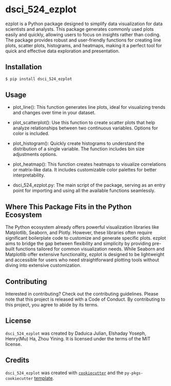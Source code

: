 # dsci_524_ezplot

ezplot is a Python package designed to simplify data visualization for data scientists and analysts. This package generates commonly used plots easily and quickly, allowing users to focus on insights rather than coding. The package provides robust and user-friendly functions for creating line plots, scatter plots, histograms, and heatmaps, making it a perfect tool for quick and effective data exploration and presentation.

## Installation

```bash
$ pip install dsci_524_ezplot
```

## Usage

- plot_line(): This function generates line plots, ideal for visualizing trends and changes over time in your dataset.

- plot_scatterplot(): Use this function to create scatter plots that help analyze relationships between two continuous variables. Options for color is included.

- plot_histogram(): Quickly create histograms to understand the distribution of a single variable. The function includes bin size adjustments options.

- plot_heatmap(): This function creates heatmaps to visualize correlations or matrix-like data. It includes customizable color palettes for better interpretability.

- dsci_524_ezplot.py: The main script of the package, serving as an entry point for importing and using all the available functions seamlessly.

## Where This Package Fits in the Python Ecosystem

The Python ecosystem already offers powerful visualization libraries like Matplotlib, Seaborn, and Plotly. However, these libraries often require significant boilerplate code to customize and generate specific plots. ezplot aims to bridge the gap between flexibility and simplicity by providing pre-built functions tailored for common visualization needs. While Seaborn and Matplotlib offer extensive functionality, ezplot is designed to be lightweight and accessible for users who need straightforward plotting tools without diving into extensive customization.

## Contributing

Interested in contributing? Check out the contributing guidelines. Please note that this project is released with a Code of Conduct. By contributing to this project, you agree to abide by its terms.

## License

`dsci_524_ezplot` was created by Daduica Julian, Elshaday Yoseph, Henry(Mu) Ha, Zhou Yining. It is licensed under the terms of the MIT license.

## Credits

`dsci_524_ezplot` was created with [`cookiecutter`](https://cookiecutter.readthedocs.io/en/latest/) and the `py-pkgs-cookiecutter` [template](https://github.com/py-pkgs/py-pkgs-cookiecutter).
